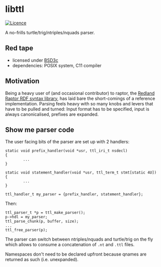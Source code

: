 libttl
======

[![Licence](http://img.shields.io/badge/licence-BSD3c-brightgreen.svg)](http://opensource.org/licenses/BSD-3-Clause)

A no-frills turtle/trig/ntriples/nquads parser.

Red tape
--------

- licensed under [BSD3c][1]
- dependencies: POSIX system, C11 compiler


Motivation
----------

Being a heavy user of (and occasional contributor) to raptor, the
[Redland Raptor RDF syntax library][2], has laid bare the short-comings
of a reference implementation.  Parsing feels heavy with so many knobs
and levers that have to be pulled and turned: Input format has to be
specified, input is always canonicalised, prefixes are expanded.


Show me parser code
-------------------

The user facing bits of the parser are set up with 2 handlers:

    static void prefix_handler(void *usr, ttl_iri_t nsdecl)
    {
            ...
    }
    
    static void statement_handler(void *usr, ttl_term_t stmt[static 4U])
    {
            ...
    }
    
    ttl_handler_t my_parser = {prefix_handler, statement_handler};

Then:

    ttl_parser_t *p = ttl_make_parser();
    p->hdl = my_parser;
    ttl_parse_chunk(p, buffer, size);
    ...
    ttl_free_parser(p);

The parser can switch between ntriples/nquads and turtle/trig on the
fly which allows to consume a concatenation of `.nt` and `.ttl` files.

Namespaces don't need to be declared upfront because qnames are returned
as such (i.e. unexpanded).


  [1]: http://opensource.org/licenses/BSD-3-Clause
  [2]: http://librdf.org/raptor/

<!--
  Local variables:
  mode: auto-fill
  fill-column: 72
  filladapt-mode: t
  End:
-->
